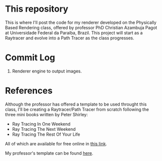 # This repository
This is where I'll post the code for my renderer developed on the Physically Based Rendering class, offered by professor PhD Christian Azambuja Pagot at Universidade Federal da Paraíba, Brazil. This project will start as a Raytracer and evolve into a Path Tracer as the class progresses.

# Commit Log
1. Renderer engine to output images.

# References
Although the professor has offered a template to be used throught this class, I'll be creating a Raytracer/Path Tracer from scratch following the three mini books written by Peter Shirley:
* Ray Tracing In One Weekend
* Ray Tracing The Next Weekend
* Ray Tracing The Rest Of Your Life

All of which are available for free online in [this link](https://raytracing.github.io/).

My professor's template can be found [here](https://github.com/capagot/RT-Template).